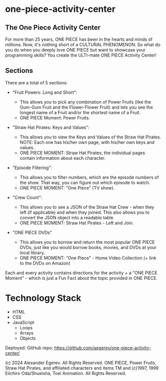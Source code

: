 # one-piece-activity-center

## The One Piece Activity Center
For more than 25 years, ONE PIECE has been in the hearts and minds of millions. Now, it's nothing short of a CULTURAL PHENOMENON.
So what do you do when you deeply love ONE PIECE but want to showcase your programming skills? You create the ULTI-mate ONE PIECE Activity Center!

## Sections
There are a total of 5 sections:

* "Fruit Powers: Long and Short":
    * This allows you to pick any combination of Power Fruits (like the Gum-Gum Fruit and the Flower-Flower Fruit) and lets you see the longest name of a Fruit and/or the shortest name of a Fruit.
    * ONE PIECE Moment: Power Fruits.

* "Straw Hat Pirates: Keys and Values":
    * This allows you to view the Keys and Values of the Straw Hat Pirates. NOTE: Each one has his/her own page, with his/her own keys and values.
    * ONE PIECE MOMENT: Straw Hat Pirates; the individual pages contain information about each character. 

* "Episode Filtering":
    * This allows you to filter numbers, which are the episode numbers of the show. That way, you can figure out which episode to watch.
    * ONE PIECE MOMENT: "One Piece" (TV show).

* "Crew Count":
    * This allows you to see a JSON of the Straw Hat Crew - when they left (if applicable) and when they joined. This also allows you to convert the JSON object into a readable table.
    * ONE PIECE MOMENT: Straw Hat Pirates - Left and Join.

* "ONE PIECE DVDs"
    * This allows you to borrow and return the most popular ONE PIECE DVDs, just like you would borrow books, movies, and DVDs at your local library.
    * ONE PIECE MOMENT: "One Piece" - Home Video Collection (+ link to the DVDs on Amazon)
 
Each and every activity contains directions for the activity + a "ONE PIECE Moment" - which is just a Fun Fact about the topic provided in ONE PIECE.

# Technology Stack
* HTML
* CSS
* JavaScript
  * Loops
  * Arrays
  * Objects 

Deployed: 
GitHub repo: https://github.com/aegerev/one-piece-activity-center/

(c) 2024 Alexander Egerev. All Rights Reserved.
ONE PIECE, Power Fruits, Straw Hat Pirates, and affiliated characters and items TM and (c)1997, 1999 Eiichiro Oda/Shueisha, Toei Animation. All Rights Reserved.
